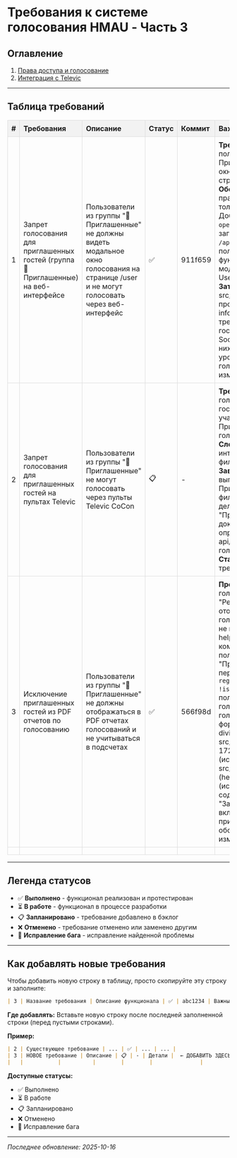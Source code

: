 # Требования к системе голосования HMAU - Часть 3

<style>
table {
  border-collapse: collapse;
  width: 100%;
}
th, td {
  border: 1px solid #ddd;
  padding: 8px;
  text-align: left;
}
th {
  background-color: #f2f2f2;
}
</style>

## Оглавление

1. [Права доступа и голосование](#права-доступа-и-голосование)
2. [Интеграция с Televic](#интеграция-с-televic)

---

## Таблица требований

| # | Требования | Описание | Статус | Коммит | Важные детали |
|---|-----------|----------|--------|--------|---------------|
| 1 | Запрет голосования для приглашенных гостей (группа 👥Приглашенные) на веб-интерфейсе | Пользователи из группы "👥Приглашенные" не должны видеть модальное окно голосования на странице /user и не могут голосовать через веб-интерфейс | ✅ | 911f659 | **Требование**: При запуске голосования пользователи из системной группы "👥Приглашенные" НЕ должны видеть модальное окно с кнопками "За/Против/Воздержусь" на странице https://rms-bot.com/hmau-vote/user. **Обоснование**: Приглашенные гости не имеют права голоса на заседании, они присутствуют только для наблюдения. **Реализация**: 1) Добавлена проверка `isInvitedUser()` в функции `openVoteModal()` (UserPage.jsx:128-131) 2) При загрузке данных пользователя через `/api/users/:id` проверяется его группа 3) Если пользователь в группе "Приглашенные" - функция возвращается без открытия модального окна 4) В консоль выводится: "👥 User is invited guest - voting blocked" **Затронутые файлы**: - src/pages/UserPage.jsx:128-131 - добавлена проверка приглашенного гостя - info/requirements3.md - создан файл с требованиями **Результат**: ✅ Приглашенные гости НЕ видят модальное окно голосования ✅ Socket.IO события `new-vote` игнорируются для них ✅ Попытка голосования блокируется на уровне frontend ✅ Остальные пользователи голосуют как обычно ✅ Не требуется изменение backend API |
| 2 | Запрет голосования для приглашенных гостей на пультах Televic | Пользователи из группы "👥Приглашенные" не могут голосовать через пульты Televic CoCon | 📋 | - | **Требование**: При создании/запуске голосования в Televic CoCon приглашенные гости должны быть исключены из списка участников голосования. **Обоснование**: Приглашенные гости не имеют права голоса, их голоса не должны учитываться в результатах. **Сложность**: Требует изменения логики интеграции с Televic CoCon API, передачи фильтрованного списка участников. **Зависимости**: Требование #1 должно быть выполнено первым. **Возможная реализация**: 1) При создании голосования в CoCon фильтровать список делегатов 2) Исключить делегатов у которых пользователь в группе "Приглашенные" 3) Проверить API CoCon документацию для блокировки голосования на определенных местах **Затронутые файлы**: - api/root/televic.cjs - логика создания голосования - API взаимодействие с CoCon **Статус**: Запланировано на после выполнения требования #1 |
| 3 | Исключение приглашенных гостей из PDF отчетов по голосованию | Пользователи из группы "👥Приглашенные" не должны отображаться в PDF отчетах голосований и не учитываться в подсчетах | ✅ | 566f98d | **Проблема**: При генерации PDF отчетов по голосованию (кнопки "Детальный PDF" и "Результаты PDF") приглашенные гости отображались во всех списках включая "Не голосовали" и учитывались в подсчетах, хотя не имеют права голоса. **Решение**: Добавлена helper функция `isInvitedUser()` в оба PDF компонента для проверки принадлежности пользователя к системной группе "Приглашенные". Участники фильтруются перед передачей в функцию расчета: `regularParticipants = participants.filter(p => !isInvitedUser(p))`. Приглашенные гости полностью исключены из всех категорий голосования: За, Против, Воздержались, Не голосовали. Функция работает с обоими форматами данных API: divisions (массив) и division (объект). **Затронутые файлы**: - src/components/DetailedVoteResultsPDF.jsx:156-172 (helper функция), 176 (фильтрация), 204 (использование) - src/components/VoteResultsPDF.jsx:269-285 (helper функция), 289 (фильтрация), 499 (использование) **Результат**: ✅ PDF отчеты не содержат приглашенных гостей ✅ Счетчики "За/Против/Воздержались/Не голосовали" не включают гостей ✅ Кворум рассчитывается без приглашенных гостей ✅ Работает корректно с обоими форматами API данных ✅ Не требуется изменение backend логики |
|   |           |          |        |        |               |

---

## Легенда статусов

- ✅ **Выполнено** - функционал реализован и протестирован
- ⏳ **В работе** - функционал в процессе разработки
- 📋 **Запланировано** - требование добавлено в бэклог
- ❌ **Отменено** - требование отменено или заменено другим
- 🐛 **Исправление бага** - исправление найденной проблемы

---

## Как добавлять новые требования

Чтобы добавить новую строку в таблицу, просто скопируйте эту строку и заполните:

```markdown
| 3 | Название требования | Описание функционала | ✅ | abc1234 | Важные детали |
```

**Где добавлять:** Вставьте новую строку после последней заполненной строки (перед пустыми строками).

**Пример:**
```markdown
| 2 | Существующее требование | ... | ✅ | ... | ... |
| 3 | НОВОЕ требование | Описание | 📋 | - | Детали |  ← ДОБАВИТЬ ЗДЕСЬ
|   |           |          |        |        |               |
```

**Доступные статусы:**
- ✅ Выполнено
- ⏳ В работе
- 📋 Запланировано
- ❌ Отменено
- 🐛 Исправление бага

---

*Последнее обновление: 2025-10-16*
